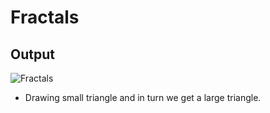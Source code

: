 # Fractals

## Output
![Fractals](https://user-images.githubusercontent.com/18537711/38084618-38733550-336b-11e8-98ee-ed5b8080eab1.png)

* Drawing small triangle and in turn we get a large triangle.
